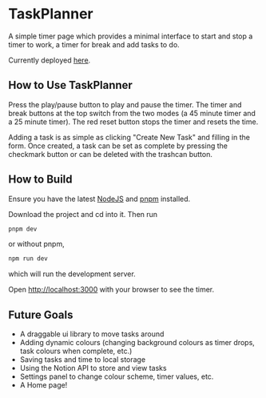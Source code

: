 
# TaskPlanner

A simple timer page which provides a minimal interface to start and stop a timer to work, a timer for break and add tasks to do. 

Currently deployed [here](https://taskplanning.netlify.app/).

## How to Use TaskPlanner

Press the play/pause button to play and pause the timer. The timer and break buttons at the top switch from the two modes (a 45 minute timer and a 25 minute timer). The red reset button stops the timer and resets the time.

Adding a task is as simple as clicking "Create New Task" and filling in the form. Once created, a task can be set as complete by pressing the checkmark button or can be deleted with the trashcan button. 

## How to Build

Ensure you have the latest [NodeJS](https://nodejs.org/en/) and [pnpm](https://pnpm.io/installation) installed.

Download the project and cd into it. Then run

```bash
pnpm dev
```
or without pnpm,
```bash
npm run dev
```

which will run the development server.

Open [http://localhost:3000](http://localhost:3000) with your browser to see the timer.


## Future Goals
- A draggable ui library to move tasks around
- Adding dynamic colours (changing background colours as timer drops, task colours when complete, etc.)
- Saving tasks and time to local storage
- Using the Notion API to store and view tasks 
- Settings panel to change colour scheme, timer values, etc.
- A Home page!
